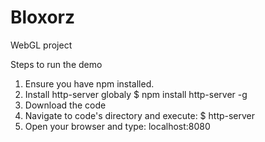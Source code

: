 # Bloxorz
WebGL project

Steps to run the demo
1. Ensure you have npm installed.
2. Install http-server globaly
   $ npm install http-server -g
3. Download the code
4. Navigate to code's directory and execute:
   $ http-server
5. Open your browser and type: localhost:8080
